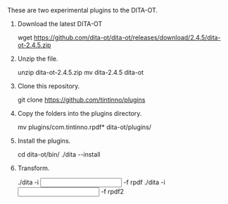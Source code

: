 These are two experimental plugins to the DITA-OT.

1. Download the latest DITA-OT

	wget https://github.com/dita-ot/dita-ot/releases/download/2.4.5/dita-ot-2.4.5.zip

2. Unzip the file.

	unzip dita-ot-2.4.5.zip
	mv dita-2.4.5 dita-ot

3. Clone this repository.

	git clone https://github.com/tintinno/plugins

4. Copy the folders into the plugins directory.	

	mv plugins/com.tintinno.rpdf* dita-ot/plugins/

5. Install the plugins.

	cd dita-ot/bin/
	./dita --install

6. Transform.

	./dita -i <input file> -f rpdf
	./dita -i <input file> -f rpdf2
